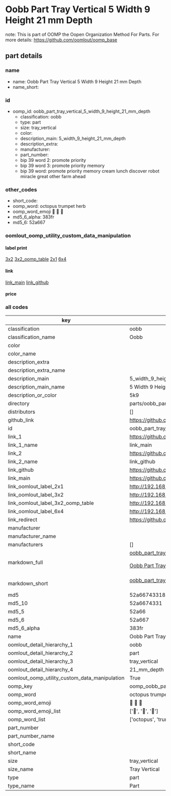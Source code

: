 # Oobb Part Tray Vertical 5 Width 9 Height 21 mm Depth  

note: This is part of OOMP the Oopen Organization Method For Parts. For more details: https://github.com/oomlout/oomp_base

##  part details
  







### name
* name: Oobb Part Tray Vertical 5 Width 9 Height 21 mm Depth
* name_short: 
### id
* oomp_id: oobb_part_tray_vertical_5_width_9_height_21_mm_depth
  * classification: oobb
  * type: part
  * size: tray_vertical
  * color: 
  * description_main: 5_width_9_height_21_mm_depth
  * description_extra: 
  * manufacturer: 
  * part_number: 
  * bip 39 word 2: promote priority
  * bip 39 word 3: promote priority memory
  * bip 39 word: promote priority memory cream lunch discover robot miracle great other farm ahead

### other_codes
* short_code: 
* oomp_word: octopus trumpet herb
* oomp_word_emoji :octopus: :trumpet: :herb:
* md5_6_alpha: 383fr
* md5_6: 52a667






### oomlout_oomp_utility_custom_data_manipulation
#### label print
[3x2](http://192.168.1.245:1112/?label=oomp%20383fr)
[3x2_oomp_table](http://192.168.1.108:1112/?label=oomp%20383fr)
[2x1](http://192.168.1.242:1112/?label=oomp%20383fr)
[6x4](http://192.168.1.55:1112/?label=oomp%20383fr)    

#### link

[link_main](https://github.com/oomlout/oomlout_oomp_version_1_messy/tree/main/parts/oobb_part_tray_vertical_5_width_9_height_21_mm_depth) [link_github](https://github.com/oomlout/oomlout_oomp_version_1_messy/tree/main/parts/oobb_part_tray_vertical_5_width_9_height_21_mm_depth)                             

#### price







### all codes 
| key | value |  
| --- | --- |  
| classification | oobb |  
| classification_name | Oobb |  
| color |  |  
| color_name |  |  
| description_extra |  |  
| description_extra_name |  |  
| description_main | 5_width_9_height_21_mm_depth |  
| description_main_name | 5 Width 9 Height 21 mm Depth |  
| description_or_color | 5k9 |  
| directory | parts/oobb_part_tray_vertical_5_width_9_height_21_mm_depth |  
| distributors | [] |  
| github_link | https://github.com/oomlout/oomlout_oomp_part_src/tree/main/parts/oobb_part_tray_vertical_5_width_9_height_21_mm_depth |  
| id | oobb_part_tray_vertical_5_width_9_height_21_mm_depth |  
| link_1 | https://github.com/oomlout/oomlout_oomp_version_1_messy/tree/main/parts/oobb_part_tray_vertical_5_width_9_height_21_mm_depth |  
| link_1_name | link_main |  
| link_2 | https://github.com/oomlout/oomlout_oomp_version_1_messy/tree/main/parts/oobb_part_tray_vertical_5_width_9_height_21_mm_depth |  
| link_2_name | link_github |  
| link_github | https://github.com/oomlout/oomlout_oomp_version_1_messy/tree/main/parts/oobb_part_tray_vertical_5_width_9_height_21_mm_depth |  
| link_main | https://github.com/oomlout/oomlout_oomp_version_1_messy/tree/main/parts/oobb_part_tray_vertical_5_width_9_height_21_mm_depth |  
| link_oomlout_label_2x1 | http://192.168.1.242:1112/?label=oomp%20383fr |  
| link_oomlout_label_3x2 | http://192.168.1.245:1112/?label=oomp%20383fr |  
| link_oomlout_label_3x2_oomp_table | http://192.168.1.108:1112/?label=oomp%20383fr |  
| link_oomlout_label_6x4 | http://192.168.1.55:1112/?label=oomp%20383fr |  
| link_redirect | https://github.com/oomlout/oomlout_oomp_version_1_messy/tree/main/parts/oobb_part_tray_vertical_5_width_9_height_21_mm_depth |  
| manufacturer |  |  
| manufacturer_name |  |  
| manufacturers | [] |  
| markdown_full | [oobb_part_tray_vertical_5_width_9_height_21_mm_depth](none)<br>[](none)<br>[Oobb Part Tray Vertical 5 Width 9 Height 21 Mm Depth](none)<br><br> |  
| markdown_short | [oobb_part_tray_vertical_5_width_9_height_21_mm_depth](none)<br><br> |  
| md5 | 52a66743318d7764fbc2932f15eabd61 |  
| md5_10 | 52a6674331 |  
| md5_5 | 52a66 |  
| md5_6 | 52a667 |  
| md5_6_alpha | 383fr |  
| name | Oobb Part Tray Vertical 5 Width 9 Height 21 mm Depth |  
| oomlout_detail_hierarchy_1 | oobb |  
| oomlout_detail_hierarchy_2 | part |  
| oomlout_detail_hierarchy_3 | tray_vertical |  
| oomlout_detail_hierarchy_4 | 21_mm_depth |  
| oomlout_oomp_utility_custom_data_manipulation | True |  
| oomp_key | oomp_oobb_part_tray_vertical_5_width_9_height_21_mm_depth |  
| oomp_word | octopus trumpet herb |  
| oomp_word_emoji | :octopus: :trumpet: :herb: |  
| oomp_word_emoji_list | [':octopus:', ':trumpet:', ':herb:'] |  
| oomp_word_list | ['octopus', 'trumpet', 'herb'] |  
| part_number |  |  
| part_number_name |  |  
| short_code |  |  
| short_name |  |  
| size | tray_vertical |  
| size_name | Tray Vertical |  
| type | part |  
| type_name | Part |  
